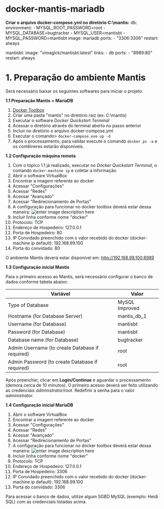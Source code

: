 # docker-mantis-mariadb

**Criar o arquivo docker-compose.yml no diretório C:\mantis:** 
db: 
  environment: 
    - MYSQL_ROOT_PASSWORD=root
    - MYSQL_DATABASE=bugtracker
    - MYSQL_USER=mantisbt
    - MYSQL_PASSWORD=mantisbt
  image: mariadb
  ports: 
    - "3306:3306"
  restart: always

mantisbt: 
  image: "vimagick/mantisbt:latest"
  links: 
    - db
  ports: 
    - "8989:80"
  restart: always

# 1. Preparação do ambiente Mantis

Será necessário baixar os seguintes softwares para iniciar o projeto:

**1.1 Preparação Mantis + MariaDB**

 1. [Docker Toolbox](https://docs.docker.com/toolbox/toolbox_install_windows/)
 2. Criar uma pasta "mantis" no diretório raiz (ex: C:\mantis)
 3. Executar o software *Docker Quickstart Terminal*
 4. Acessar o diretório através do terminal aberto no passo anterior
 5. Incluir no diretório o arquivo docker-compose.yml
 6. Executar o comando> `docker-compose.exe up -d`
 7. Após o processamento, para validar execute o comando `docker ps -a` e os contêineres estarão disponíveis.
 

**1.2 Configuração máquina remota**

 1. Com o tópico 1.1 já realizado, executar no *Docker Quickstart Terminal*, o comando `docker-machine ip` e coletar a informação
 2. Abrir o software VirtualBox
3. Encontrar a imagem referente ao docker
4. Acessar "Configurações"
5. Acessar "Redes"
6. Acessar "Avançado"
7. Acessar "Redirecionamento de Portas"
8. A configuração para funcionar no  docker  toolbox deverá estar dessa maneira:
![enter image description here](https://i.imgur.com/nUKTsr2.png)
9.  Incluir linha conforme nome "docker"
10.  Protocolo: TCP
11.  Endereço de Hospedeiro: 127.0.0.1
12.  Porta de Hospedeiro: 80
13.  IP Convidado preenchido com o valor recebido do  docker  (docker-machine ip default): 192.168.99.100
14.  Porta do convidado: 80

O ambiente Mantis deverá estar disponível em: http://192.168.99.100:8989

**1.3 Configuração inicial Mantis**

Para o primeiro acesso ao Mantis, será necessário configurar o banco de dados conforme tabela abaixo:

| Variável | Valor |
|------|--------|
| Type of Database | MySQL Improved |
| Hostname (for Database Server) | mantis_db_1 |
| Username (for Database) | mantisbt |
| Password (for Database) | mantisbt |
| Database name (for Database) | bugtracker |
| Admin Username (to create Database if required) | root |
| Admin Password (to create Database if required) | root |

Após preencher, clicar em **Login/Continue** e aguardar o processamento (demora cerca de 10 minutos).
O primeiro acesso deverá ser feito utilizando as credenciais *administrator/root*. Redefinir a senha para o valor *administrator*.

**1.4 Configuração inicial MariaDB**

1. Abrir o software VirtualBox
2. Encontrar a imagem referente ao docker
3. Acessar "Configurações"
4. Acessar "Redes"
5. Acessar "Avançado"
6. Acessar "Redirecionamento de Portas"
7. A configuração para funcionar no  docker toolbox deverá estar dessa maneira:
![enter image description here](https://i.imgur.com/09lJxzV.png)
8.  Incluir linha conforme nome "docker"
9.  Protocolo: TCP
10.  Endereço de Hospedeiro: 127.0.0.1
11.  Porta de Hospedeiro: 3306
12.  IP Convidado preenchido com o valor recebido do docker  (docker-machine ip default): 192.168.99.100
13.  Porta do convidado: 3306

Para acessar o banco de dados, utilize algum SGBD MySQL (exemplo: Heidi SQL) com as credenciais listadas acima.
